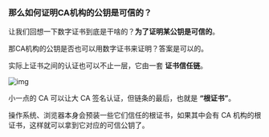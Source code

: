 ### 那么如何证明CA机构的公钥是可信的？

让我们回想一下数字证书到底是干啥的？**为了证明某公钥是可信的**。

那CA机构的公钥是否也可以用数字证书来证明？答案是可以的。

实际上证书之间的认证也可以不止一层，它由一套 **证书信任链**。

![img](https://static001.geekbang.org/resource/image/8f/9c/8f0813e9555ba1a40bd2170734aced9c.png?wh=1300*1292)

小一点的 CA 可以让大 CA 签名认证，但链条的最后，也就是 **“根证书”**。

操作系统、浏览器本身会预装一些它们信任的根证书，如果其中会有 CA 机构的根证书，这样就可以拿到它对应的可信公钥了。
